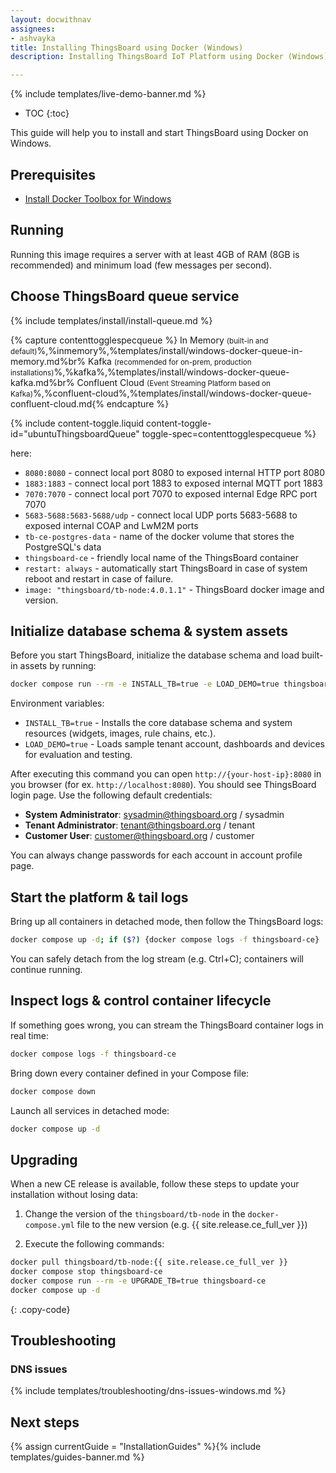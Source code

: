 ```yaml
---
layout: docwithnav
assignees:
- ashvayka
title: Installing ThingsBoard using Docker (Windows)
description: Installing ThingsBoard IoT Platform using Docker (Windows)

---
```


{% include templates/live-demo-banner.md %}

* TOC
{:toc}

This guide will help you to install and start ThingsBoard using Docker on Windows.


## Prerequisites

- [Install Docker Toolbox for Windows](https://docker-docs.uclv.cu/toolbox/toolbox_install_windows/)

## Running

Running this image requires a server with at least 4GB of RAM (8GB is recommended) and minimum load (few messages per second).

## Choose ThingsBoard queue service

{% include templates/install/install-queue.md %}

{% capture contenttogglespecqueue %}
In Memory <small>(built-in and default)</small>%,%inmemory%,%templates/install/windows-docker-queue-in-memory.md%br%
Kafka <small>(recommended for on-prem, production installations)</small>%,%kafka%,%templates/install/windows-docker-queue-kafka.md%br%
Confluent Cloud <small>(Event Streaming Platform based on Kafka)</small>%,%confluent-cloud%,%templates/install/windows-docker-queue-confluent-cloud.md{% endcapture %}

{% include content-toggle.liquid content-toggle-id="ubuntuThingsboardQueue" toggle-spec=contenttogglespecqueue %} 

here: 

- `8080:8080`            - connect local port 8080 to exposed internal HTTP port 8080
- `1883:1883`            - connect local port 1883 to exposed internal MQTT port 1883
- `7070:7070`            - connect local port 7070 to exposed internal Edge RPC port 7070
- `5683-5688:5683-5688/udp`            - connect local UDP ports 5683-5688 to exposed internal COAP and LwM2M ports
- `tb-ce-postgres-data` - name of the docker volume that stores the PostgreSQL's data
- `thingsboard-ce`             - friendly local name of the ThingsBoard container
- `restart: always`        - automatically start ThingsBoard in case of system reboot and restart in case of failure.
- `image: "thingsboard/tb-node:4.0.1.1"`          - ThingsBoard docker image and version.


## Initialize database schema & system assets

Before you start ThingsBoard, initialize the database schema and load built-in assets by running:   

```bash
docker compose run --rm -e INSTALL_TB=true -e LOAD_DEMO=true thingsboard-ce
```

Environment variables:

- `INSTALL_TB=true` - Installs the core database schema and system resources (widgets, images, rule chains, etc.).
- `LOAD_DEMO=true` - Loads sample tenant account, dashboards and devices for evaluation and testing.

After executing this command you can open `http://{your-host-ip}:8080` in you browser (for ex. `http://localhost:8080`). You should see ThingsBoard login page.
Use the following default credentials:

- **System Administrator**: sysadmin@thingsboard.org / sysadmin
- **Tenant Administrator**: tenant@thingsboard.org / tenant
- **Customer User**: customer@thingsboard.org / customer
    
You can always change passwords for each account in account profile page.

## Start the platform & tail logs

Bring up all containers in detached mode, then follow the ThingsBoard logs:

```bash
docker compose up -d; if ($?) {docker compose logs -f thingsboard-ce}
```

You can safely detach from the log stream (e.g. Ctrl+C); containers will continue running.

## Inspect logs & control container lifecycle

If something goes wrong, you can stream the ThingsBoard container logs in real time:

```bash
docker compose logs -f thingsboard-ce
```

Bring down every container defined in your Compose file:

```bash
docker compose down
```

Launch all services in detached mode:

```bash
docker compose up -d
```

## Upgrading

When a new CE release is available, follow these steps to update your installation without losing data:

1. Change the version of the `thingsboard/tb-node` in the `docker-compose.yml` file to the new version (e.g. {{ site.release.ce_full_ver }}) 

2. Execute the following commands:
 
```bash
docker pull thingsboard/tb-node:{{ site.release.ce_full_ver }}
docker compose stop thingsboard-ce
docker compose run --rm -e UPGRADE_TB=true thingsboard-ce
docker compose up -d
```
{: .copy-code}

## Troubleshooting

### DNS issues

{% include templates/troubleshooting/dns-issues-windows.md %}

## Next steps

{% assign currentGuide = "InstallationGuides" %}{% include templates/guides-banner.md %}

